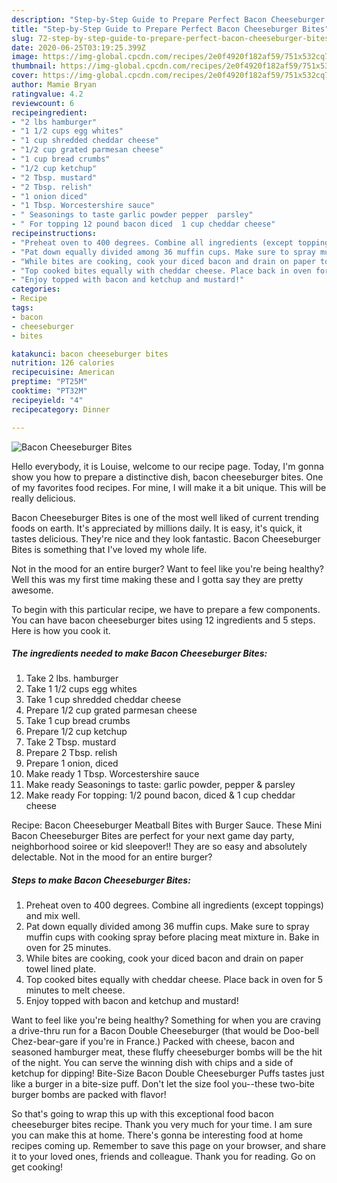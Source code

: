 ```yaml
---
description: "Step-by-Step Guide to Prepare Perfect Bacon Cheeseburger Bites"
title: "Step-by-Step Guide to Prepare Perfect Bacon Cheeseburger Bites"
slug: 72-step-by-step-guide-to-prepare-perfect-bacon-cheeseburger-bites
date: 2020-06-25T03:19:25.399Z
image: https://img-global.cpcdn.com/recipes/2e0f4920f182af59/751x532cq70/bacon-cheeseburger-bites-recipe-main-photo.jpg
thumbnail: https://img-global.cpcdn.com/recipes/2e0f4920f182af59/751x532cq70/bacon-cheeseburger-bites-recipe-main-photo.jpg
cover: https://img-global.cpcdn.com/recipes/2e0f4920f182af59/751x532cq70/bacon-cheeseburger-bites-recipe-main-photo.jpg
author: Mamie Bryan
ratingvalue: 4.2
reviewcount: 6
recipeingredient:
- "2 lbs hamburger"
- "1 1/2 cups egg whites"
- "1 cup shredded cheddar cheese"
- "1/2 cup grated parmesan cheese"
- "1 cup bread crumbs"
- "1/2 cup ketchup"
- "2 Tbsp. mustard"
- "2 Tbsp. relish"
- "1 onion diced"
- "1 Tbsp. Worcestershire sauce"
- " Seasonings to taste garlic powder pepper  parsley"
- " For topping 12 pound bacon diced  1 cup cheddar cheese"
recipeinstructions:
- "Preheat oven to 400 degrees. Combine all ingredients (except toppings) and mix well."
- "Pat down equally divided among 36 muffin cups. Make sure to spray muffin cups with cooking spray before placing meat mixture in. Bake in oven for 25 minutes."
- "While bites are cooking, cook your diced bacon and drain on paper towel lined plate."
- "Top cooked bites equally with cheddar cheese. Place back in oven for 5 minutes to melt cheese."
- "Enjoy topped with bacon and ketchup and mustard!"
categories:
- Recipe
tags:
- bacon
- cheeseburger
- bites

katakunci: bacon cheeseburger bites 
nutrition: 126 calories
recipecuisine: American
preptime: "PT25M"
cooktime: "PT32M"
recipeyield: "4"
recipecategory: Dinner

---
```



![Bacon Cheeseburger Bites](https://img-global.cpcdn.com/recipes/2e0f4920f182af59/751x532cq70/bacon-cheeseburger-bites-recipe-main-photo.jpg)

Hello everybody, it is Louise, welcome to our recipe page. Today, I'm gonna show you how to prepare a distinctive dish, bacon cheeseburger bites. One of my favorites food recipes. For mine, I will make it a bit unique. This will be really delicious.

Bacon Cheeseburger Bites is one of the most well liked of current trending foods on earth. It's appreciated by millions daily. It is easy, it's quick, it tastes delicious. They're nice and they look fantastic. Bacon Cheeseburger Bites is something that I've loved my whole life.

Not in the mood for an entire burger? Want to feel like you&#39;re being healthy? Well this was my first time making these and I gotta say they are pretty awesome.


To begin with this particular recipe, we have to prepare a few components. You can have bacon cheeseburger bites using 12 ingredients and 5 steps. Here is how you cook it.

<!--inarticleads1-->

##### The ingredients needed to make Bacon Cheeseburger Bites:

1. Take 2 lbs. hamburger
1. Take 1 1/2 cups egg whites
1. Take 1 cup shredded cheddar cheese
1. Prepare 1/2 cup grated parmesan cheese
1. Take 1 cup bread crumbs
1. Prepare 1/2 cup ketchup
1. Take 2 Tbsp. mustard
1. Prepare 2 Tbsp. relish
1. Prepare 1 onion, diced
1. Make ready 1 Tbsp. Worcestershire sauce
1. Make ready  Seasonings to taste: garlic powder, pepper &amp; parsley
1. Make ready  For topping: 1/2 pound bacon, diced &amp; 1 cup cheddar cheese


Recipe: Bacon Cheeseburger Meatball Bites with Burger Sauce. These Mini Bacon Cheeseburger Bites are perfect for your next game day party, neighborhood soiree or kid sleepover!! They are so easy and absolutely delectable. Not in the mood for an entire burger? 

<!--inarticleads2-->

##### Steps to make Bacon Cheeseburger Bites:

1. Preheat oven to 400 degrees. Combine all ingredients (except toppings) and mix well.
1. Pat down equally divided among 36 muffin cups. Make sure to spray muffin cups with cooking spray before placing meat mixture in. Bake in oven for 25 minutes.
1. While bites are cooking, cook your diced bacon and drain on paper towel lined plate.
1. Top cooked bites equally with cheddar cheese. Place back in oven for 5 minutes to melt cheese.
1. Enjoy topped with bacon and ketchup and mustard!


Want to feel like you&#39;re being healthy? Something for when you are craving a drive-thru run for a Bacon Double Cheeseburger (that would be Doo-bell Chez-bear-gare if you&#39;re in France.) Packed with cheese, bacon and seasoned hamburger meat, these fluffy cheeseburger bombs will be the hit of the night. You can serve the winning dish with chips and a side of ketchup for dipping! Bite-Size Bacon Double Cheeseburger Puffs tastes just like a burger in a bite-size puff. Don&#39;t let the size fool you--these two-bite burger bombs are packed with flavor! 

So that's going to wrap this up with this exceptional food bacon cheeseburger bites recipe. Thank you very much for your time. I am sure you can make this at home. There's gonna be interesting food at home recipes coming up. Remember to save this page on your browser, and share it to your loved ones, friends and colleague. Thank you for reading. Go on get cooking!
